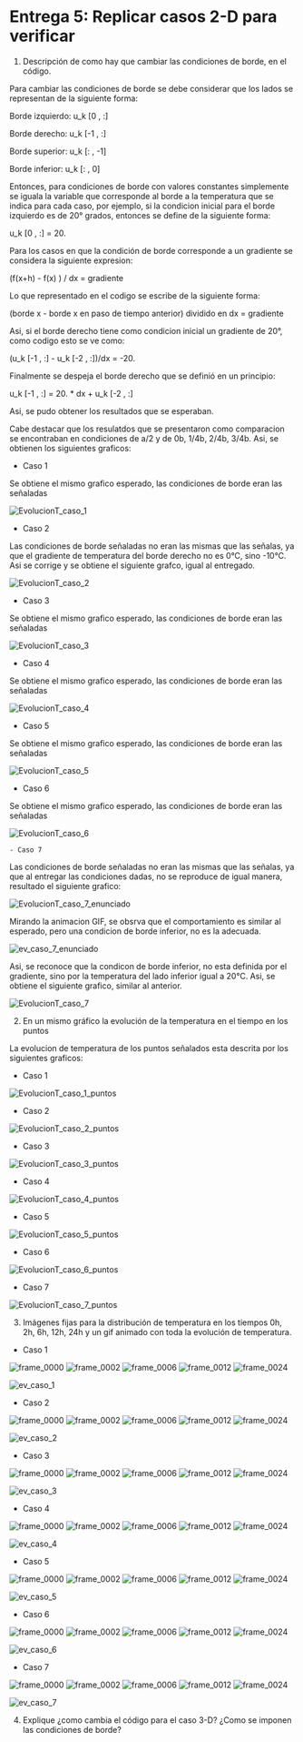 # Entrega 5: Replicar casos 2-D para verificar

1. Descripción de como hay que cambiar las condiciones de borde, en el código.
   
Para cambiar las condiciones de borde se debe considerar que los lados se representan de la siguiente forma:

  Borde izquierdo: u_k [0 , :]

  Borde derecho: u_k [-1 , :]

  Borde superior: u_k [: , -1]

  Borde inferior: u_k [: , 0]

  Entonces, para condiciones de borde con valores constantes simplemente se iguala la variable que corresponde al borde a la temperatura que se indica para cada caso, por ejemplo,
  si la condicion inicial para el borde izquierdo es de 20° grados, entonces se define de la siguiente forma:

  u_k [0 , :] = 20.

  Para los casos en que la condición de borde corresponde a un gradiente se considera la siguiente expresion:

  (f(x+h) - f(x) ) / dx = gradiente

  Lo que representado en el codigo se escribe de la siguiente forma:

  (borde x - borde x en paso de tiempo anterior) dividido en dx = gradiente

  Asi, si el borde derecho tiene como condicion inicial un gradiente de 20°, como codigo esto se ve como:

  (u_k [-1 , :] - u_k [-2 , :])/dx = -20.

  Finalmente se despeja el borde derecho que se definió en un principio:

  u_k [-1 , :] = 20. * dx + u_k [-2 , :]
  
  Asi, se pudo obtener los resultados que se esperaban.
  
  Cabe destacar que los resulatdos que se presentaron como comparacion se encontraban en condiciones de a/2 y de 0b, 1/4b, 2/4b, 3/4b. Asi, se obtienen los siguientes graficos:
  
   - Caso 1

Se obtiene el mismo grafico esperado, las condiciones de borde eran las señaladas


![EvolucionT_caso_1](https://user-images.githubusercontent.com/69157203/98262781-c3f90680-1f64-11eb-826a-d6e6a788d1a2.png)
  
  - Caso 2

Las condiciones de borde señaladas no eran las mismas que las señalas, ya que el gradiente de temperatura del borde derecho no es 0°C, sino -10°C. Asi se corrige y se obtiene el siguiente grafco, igual al entregado.

![EvolucionT_caso_2](https://user-images.githubusercontent.com/69157203/98262783-c4919d00-1f64-11eb-81af-37f2a8d939b2.png)

- Caso 3

Se obtiene el mismo grafico esperado, las condiciones de borde eran las señaladas

![EvolucionT_caso_3](https://user-images.githubusercontent.com/69157203/98262785-c52a3380-1f64-11eb-971f-2163e6548e15.png)

 - Caso 4

Se obtiene el mismo grafico esperado, las condiciones de borde eran las señaladas
 
 ![EvolucionT_caso_4](https://user-images.githubusercontent.com/69157203/98262786-c52a3380-1f64-11eb-92b3-9714d27db1c9.png)
 
  - Caso 5

Se obtiene el mismo grafico esperado, las condiciones de borde eran las señaladas
 
 ![EvolucionT_caso_5](https://user-images.githubusercontent.com/69157203/98262787-c5c2ca00-1f64-11eb-9785-57af14667a2b.png)
 
   - Caso 6

Se obtiene el mismo grafico esperado, las condiciones de borde eran las señaladas

![EvolucionT_caso_6](https://user-images.githubusercontent.com/69157203/98262772-c22f4300-1f64-11eb-9fb9-d9cf1e0bf7da.png)

    - Caso 7

Las condiciones de borde señaladas no eran las mismas que las señalas, ya que al entregar las condiciones dadas, no se reproduce de igual manera, resultado el siguiente grafico:

![EvolucionT_caso_7_enunciado](https://user-images.githubusercontent.com/69157203/98262778-c3f90680-1f64-11eb-936d-4e4b26288415.png)

 Mirando la animacion GIF, se obsrva que el comportamiento es similar al esperado, pero una condicion de borde inferior, no es la adecuada.
 
 ![ev_caso_7_enunciado](https://user-images.githubusercontent.com/69157203/98263794-f9522400-1f65-11eb-8623-4eaecccc8c35.gif)
 
 Asi, se reconoce que la condicon de borde inferior, no esta definida por el gradiente, sino por la temperatura del lado inferior igual a 20°C. Asi, se obtiene el siguiente grafico, similar al anterior.
 
 ![EvolucionT_caso_7](https://user-images.githubusercontent.com/69157203/98262775-c3607000-1f64-11eb-8bd7-aee7058857f2.png)
 
2. En un mismo gráfico la evolución de la temperatura en el tiempo en los puntos 

La evolucion de temperatura de los puntos señalados esta descrita por los siguientes graficos:

- Caso 1


![EvolucionT_caso_1_puntos](https://user-images.githubusercontent.com/69157203/98265013-4be01000-1f67-11eb-9c40-5124c34c940f.png)

- Caso 2

![EvolucionT_caso_2_puntos](https://user-images.githubusercontent.com/69157203/98265016-4c78a680-1f67-11eb-9361-0d0f5c8290eb.png)

- Caso 3

![EvolucionT_caso_3_puntos](https://user-images.githubusercontent.com/69157203/98264998-48e51f80-1f67-11eb-8315-a7c265434ef0.png)

- Caso 4

![EvolucionT_caso_4_puntos](https://user-images.githubusercontent.com/69157203/98265003-4a164c80-1f67-11eb-96f7-9d248696a798.png)

- Caso 5

![EvolucionT_caso_5_puntos](https://user-images.githubusercontent.com/69157203/98265007-4aaee300-1f67-11eb-8caa-59dd736a5183.png)

- Caso 6

![EvolucionT_caso_6_puntos](https://user-images.githubusercontent.com/69157203/98265008-4aaee300-1f67-11eb-902f-c1530a501936.png)

- Caso 7

![EvolucionT_caso_7_puntos](https://user-images.githubusercontent.com/69157203/98265012-4b477980-1f67-11eb-8ea7-fa1d0724ccee.png)


3. Imágenes fijas para la distribución de temperatura en los tiempos 0h, 2h, 6h, 12h, 24h y un gif animado con toda la evolución de temperatura. 

- Caso 1

![frame_0000](https://user-images.githubusercontent.com/69157203/98265391-cc067580-1f67-11eb-9ac3-d438e33c929a.png)
![frame_0002](https://user-images.githubusercontent.com/69157203/98265396-cd37a280-1f67-11eb-915b-2d566226799a.png)
![frame_0006](https://user-images.githubusercontent.com/69157203/98265398-cd37a280-1f67-11eb-9fbf-e5c274a1126c.png)
![frame_0012](https://user-images.githubusercontent.com/69157203/98265400-cdd03900-1f67-11eb-9416-68047fbb2a6d.png)
![frame_0024](https://user-images.githubusercontent.com/69157203/98265402-cdd03900-1f67-11eb-83ab-328a1e395a81.png)

![ev_caso_1](https://user-images.githubusercontent.com/69157203/98267013-ad08e300-1f69-11eb-8f0e-c06b09e7d075.gif)

- Caso 2

![frame_0000](https://user-images.githubusercontent.com/69157203/98265474-e4769000-1f67-11eb-9349-25a54e8fe33a.png)
![frame_0002](https://user-images.githubusercontent.com/69157203/98265480-e50f2680-1f67-11eb-90dd-f72c940241df.png)
![frame_0006](https://user-images.githubusercontent.com/69157203/98265483-e50f2680-1f67-11eb-8a16-47a7ef103f10.png)
![frame_0012](https://user-images.githubusercontent.com/69157203/98265468-e3456300-1f67-11eb-8cc6-ddbcad26de91.png)
![frame_0024](https://user-images.githubusercontent.com/69157203/98265470-e3ddf980-1f67-11eb-8d00-9495154a16de.png)

![ev_caso_2](https://user-images.githubusercontent.com/69157203/98267020-aed2a680-1f69-11eb-90bc-af28e4ceccf5.gif)

- Caso 3


![frame_0000](https://user-images.githubusercontent.com/69157203/98265575-007a3180-1f68-11eb-928c-1cb51633bdf9.png)
![frame_0002](https://user-images.githubusercontent.com/69157203/98265578-01ab5e80-1f68-11eb-96c2-f7d7666c84b2.png)
![frame_0006](https://user-images.githubusercontent.com/69157203/98265581-01ab5e80-1f68-11eb-88d6-f56f76943018.png)
![frame_0012](https://user-images.githubusercontent.com/69157203/98265585-0243f500-1f68-11eb-91fe-2689c217cbe3.png)
![frame_0024](https://user-images.githubusercontent.com/69157203/98265586-02dc8b80-1f68-11eb-931c-5eefb5f86cdc.png)

![ev_caso_3](https://user-images.githubusercontent.com/69157203/98267035-b2662d80-1f69-11eb-919f-67885bce6638.gif)

- Caso 4

![frame_0000](https://user-images.githubusercontent.com/69157203/98265685-256ea480-1f68-11eb-9eb2-78667ab98085.png)
![frame_0002](https://user-images.githubusercontent.com/69157203/98265687-269fd180-1f68-11eb-83ea-2d4e880f1a69.png)
![frame_0006](https://user-images.githubusercontent.com/69157203/98265688-27386800-1f68-11eb-8e2a-e6f1e3ff7fcf.png)
![frame_0012](https://user-images.githubusercontent.com/69157203/98265689-27386800-1f68-11eb-87af-baa6ce7e7bd8.png)
![frame_0024](https://user-images.githubusercontent.com/69157203/98265693-27d0fe80-1f68-11eb-9853-30f1663e83db.png)

![ev_caso_4](https://user-images.githubusercontent.com/69157203/98267043-b4c88780-1f69-11eb-8c6c-49842495dfe5.gif)

- Caso 5

![frame_0000](https://user-images.githubusercontent.com/69157203/98265731-34555700-1f68-11eb-974b-67b25e4166df.png)
![frame_0002](https://user-images.githubusercontent.com/69157203/98265732-35868400-1f68-11eb-98f1-2b2ed7c2bcdf.png)
![frame_0006](https://user-images.githubusercontent.com/69157203/98265733-35868400-1f68-11eb-9c56-75a8d9b791b7.png)
![frame_0012](https://user-images.githubusercontent.com/69157203/98265734-361f1a80-1f68-11eb-93ce-2254ffccdd0d.png)
![frame_0024](https://user-images.githubusercontent.com/69157203/98265735-36b7b100-1f68-11eb-9ac0-aabc6ded93ce.png)



![ev_caso_5](https://user-images.githubusercontent.com/69157203/98267051-b5f9b480-1f69-11eb-9401-ed7dd73c28db.gif)

- Caso 6

![frame_0000](https://user-images.githubusercontent.com/69157203/98265788-446d3680-1f68-11eb-8051-23887beb31c8.png)
![frame_0002](https://user-images.githubusercontent.com/69157203/98265790-459e6380-1f68-11eb-8dde-6c2038b0d181.png)
![frame_0006](https://user-images.githubusercontent.com/69157203/98265793-459e6380-1f68-11eb-8e5c-157ea217bbf2.png)
![frame_0012](https://user-images.githubusercontent.com/69157203/98265796-4636fa00-1f68-11eb-9803-e3407eedea1f.png)
![frame_0024](https://user-images.githubusercontent.com/69157203/98265801-46cf9080-1f68-11eb-9108-94200661ed00.png)

![ev_caso_6](https://user-images.githubusercontent.com/69157203/98267059-b85c0e80-1f69-11eb-97f1-b160a2008f49.gif)

- Caso 7

![frame_0000](https://user-images.githubusercontent.com/69157203/98266873-8fd41480-1f69-11eb-81fd-1525ca3378ea.png)
![frame_0002](https://user-images.githubusercontent.com/69157203/98266877-906cab00-1f69-11eb-98ba-1f088b52b7aa.png)
![frame_0006](https://user-images.githubusercontent.com/69157203/98266881-91054180-1f69-11eb-8c23-59aa7b658635.png)
![frame_0012](https://user-images.githubusercontent.com/69157203/98266885-91054180-1f69-11eb-928d-3261ec3c1fe5.png)
![frame_0024](https://user-images.githubusercontent.com/69157203/98266886-919dd800-1f69-11eb-8e5f-a0e0dd1e8650.png)

![ev_caso_7](https://user-images.githubusercontent.com/69157203/98266990-a7ab9880-1f69-11eb-8480-3bad669c1d49.gif)

4. Explique ¿como cambia el código para el caso 3-D? ¿Como se imponen las condiciones de borde?



  
